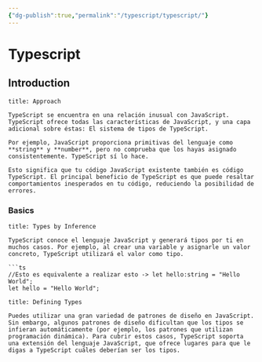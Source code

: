 ```yaml
---
{"dg-publish":true,"permalink":"/typescript/typescript/"}
---
```


# Typescript
## Introduction
```ad-summary
title: Approach

TypeScript se encuentra en una relación inusual con JavaScript. TypeScript ofrece todas las características de JavaScript, y una capa adicional sobre éstas: El sistema de tipos de TypeScript.

Por ejemplo, JavaScript proporciona primitivas del lenguaje como **string** y **number**, pero no comprueba que los hayas asignado consistentemente. TypeScript sí lo hace.

Esto significa que tu código JavaScript existente también es código TypeScript. El principal beneficio de TypeScript es que puede resaltar comportamientos inesperados en tu código, reduciendo la posibilidad de errores.

```
### Basics
```ad-todo
title: Types by Inference

TypeScript conoce el lenguaje JavaScript y generará tipos por ti en muchos casos. Por ejemplo, al crear una variable y asignarle un valor concreto, TypeScript utilizará el valor como tipo.

```ts
//Esto es equivalente a realizar esto -> let hello:string = "Hello World";
let hello = "Hello World"; 
```
```ad-info
title: Defining Types

Puedes utilizar una gran variedad de patrones de diseño en JavaScript. Sin embargo, algunos patrones de diseño dificultan que los tipos se infieran automáticamente (por ejemplo, los patrones que utilizan programación dinámica). Para cubrir estos casos, TypeScript soporta una extensión del lenguaje JavaScript, que ofrece lugares para que le digas a TypeScript cuáles deberían ser los tipos.
```

